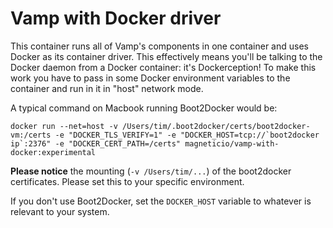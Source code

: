 # Vamp with Docker driver

This container runs all of Vamp's components in one container and uses Docker as its container driver. This effectively means you'll be talking to the Docker daemon from a Docker container: it's Dockerception! To make this work you have to pass in some Docker environment variables to the container and run in it in "host" network mode.

A typical command on Macbook running Boot2Docker would be:


```
docker run --net=host -v /Users/tim/.boot2docker/certs/boot2docker-vm:/certs -e "DOCKER_TLS_VERIFY=1" -e "DOCKER_HOST=tcp://`boot2docker ip`:2376" -e "DOCKER_CERT_PATH=/certs" magneticio/vamp-with-docker:experimental
```

**Please notice** the mounting (`-v /Users/tim/...`) of the boot2docker certificates. Please set this to your specific environment.

If you don't use Boot2Docker, set the `DOCKER_HOST` variable to whatever is relevant to your system.